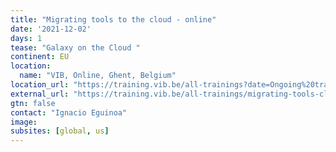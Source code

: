 ```yaml
---
title: "Migrating tools to the cloud - online"
date: '2021-12-02'
days: 1
tease: "Galaxy on the Cloud "
continent: EU
location:
  name: "VIB, Online, Ghent, Belgium"
location_url: "https://training.vib.be/all-trainings?date=Ongoing%20trainings"
external_url: "https://training.vib.be/all-trainings/migrating-tools-cloud-online"
gtn: false
contact: "Ignacio Eguinoa"
image: 
subsites: [global, us]
---
```

